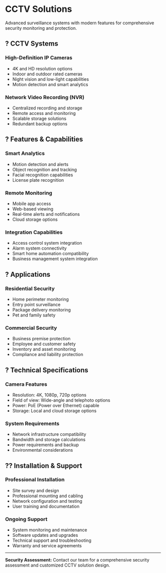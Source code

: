 # CCTV Solutions

Advanced surveillance systems with modern features for comprehensive security monitoring and protection.

## ? CCTV Systems

### High-Definition IP Cameras
- 4K and HD resolution options
- Indoor and outdoor rated cameras
- Night vision and low-light capabilities
- Motion detection and smart analytics

### Network Video Recording (NVR)
- Centralized recording and storage
- Remote access and monitoring
- Scalable storage solutions
- Redundant backup options

## ? Features & Capabilities

### Smart Analytics
- Motion detection and alerts
- Object recognition and tracking
- Facial recognition capabilities
- License plate recognition

### Remote Monitoring
- Mobile app access
- Web-based viewing
- Real-time alerts and notifications
- Cloud storage options

### Integration Capabilities
- Access control system integration
- Alarm system connectivity
- Smart home automation compatibility
- Business management system integration

## ? Applications

### Residential Security
- Home perimeter monitoring
- Entry point surveillance
- Package delivery monitoring
- Pet and family safety

### Commercial Security
- Business premise protection
- Employee and customer safety
- Inventory and asset monitoring
- Compliance and liability protection

## ? Technical Specifications

### Camera Features
- Resolution: 4K, 1080p, 720p options
- Field of view: Wide-angle and telephoto options
- Power: PoE (Power over Ethernet) capable
- Storage: Local and cloud storage options

### System Requirements
- Network infrastructure compatibility
- Bandwidth and storage calculations
- Power requirements and backup
- Environmental considerations

## ?? Installation & Support

### Professional Installation
- Site survey and design
- Professional mounting and cabling
- Network configuration and testing
- User training and documentation

### Ongoing Support
- System monitoring and maintenance
- Software updates and upgrades
- Technical support and troubleshooting
- Warranty and service agreements

---

**Security Assessment:** Contact our team for a comprehensive security assessment and customized CCTV solution design.